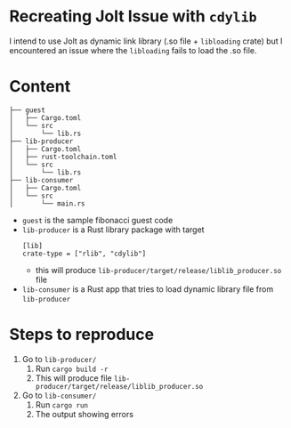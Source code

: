 # Recreating Jolt Issue with `cdylib`

I intend to use Jolt as dynamic link library (.so file + `libloading` crate) but I encountered an issue where the `libloading` fails to load the .so file.

# Content

```
├── guest
│   ├── Cargo.toml
│   └── src
│       └── lib.rs
├── lib-producer
│   ├── Cargo.toml
│   ├── rust-toolchain.toml
│   └── src
│       └── lib.rs
├── lib-consumer
│   ├── Cargo.toml
│   └── src
│       └── main.rs
```

- `guest` is the sample fibonacci guest code
- `lib-producer` is a Rust library package with target
    ```
    [lib]
    crate-type = ["rlib", "cdylib"]
    ```
    - this will produce `lib-producer/target/release/liblib_producer.so` file
- `lib-consumer` is a Rust app that tries to load dynamic library file from `lib-producer`

# Steps to reproduce

1. Go to `lib-producer/`
    1. Run `cargo build -r`
    1. This will produce file `lib-producer/target/release/liblib_producer.so`
1. Go to `lib-consumer/`
    1. Run `cargo run`
    1. The output showing errors